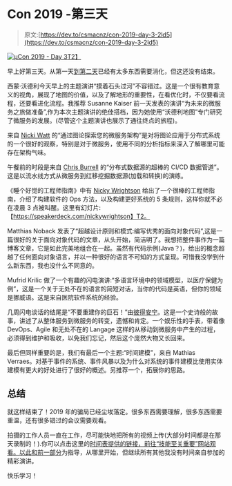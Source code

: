 # Con 2019 -第三天

> 原文:[https://dev.to/csmacnz/con-2019-day-3-2ld5](https://dev.to/csmacnz/con-2019-day-3-2ld5)

[![µCon 2019 - Day 3](../Images/8e2699a68ccafb00b0ea65a65451001a.png)T2】](https://res.cloudinary.com/practicaldev/image/fetch/s--6BV6RNX---/c_limit%2Cf_auto%2Cfl_progressive%2Cq_auto%2Cw_880/https://blog.csmac.nz/content/images/2019/05/IMG_20190531_090808-2.jpg)

早上好第三天。从第一天[到第二天](https://dev.to/csmacnz/con-2019-day-1-2-1cmb)已经有太多东西需要消化，但这还没有结束。

西蒙·沃德利今天早上的主题演讲“摸着石头过河”不容错过。这是一个很有教育意义的视角，展现了地图的价值，以及了解地形的重要性，在看优化时，不仅要看流程，还要看进化流程。我推荐 Susanne Kaiser 前一天发表的演讲“为未来的微服务之旅做准备”,作为本次主题演讲的绝佳搭档，因为她使用“沃德利地图”专门研究了微服务的发展。(尽管这个主题演讲也展示了通往终点的旅程)。

来自 [Nicki Watt](https://twitter.com/techiewatt) 的“通过图论探索您的微服务架构”是对将图论应用于分布式系统的一个很好的观察，特别是对于微服务，使用不同的分析指标来深入了解哪里可能存在架构气味。

午餐前的时段是来自 [Chris Burrell](https://twitter.com/ChrisBurrell7) 的“分布式数据源的超棒的 CI/CD 数据管道”。这是以流水线方式从微服务到红移挖掘数据源(加载和转换)的演练。

《睡个好觉的工程师指南》中有 [Nicky Wrightson](https://twitter.com/NickyWrightson) 给出了一个很棒的工程师指南，介绍了构建软件的 Ops 方法，以及构建更好系统的 5 条规则，这样你就不必在凌晨 3 点被叫醒。这里有幻灯片:【https://speakerdeck.com/nickywrightson】T2。

Matthias Noback 发表了“超越设计原则和模式:编写优秀的面向对象代码”,这是一篇很好的关于面向对象代码的文章，从头开始，简洁明了。我想把整件事作为一篇博客文章，它是如此完美地组合在一起。虽然有代码示例(Java？)，给出的概念超越了任何面向对象语言，并以一种很好的语言不可知的方式呈现。可惜我没学到什么新东西，我也没什么不同意的。

Mufrid Krilic 做了一个有趣的闪电演讲:“多语言环境中的领域模型，以医疗保健为例”，这是一个关于无处不在的语言的简短对话，当你的代码是英语，但你的领域是挪威语。这是来自医院软件系统的经验。

几周闪电谈话的结尾是“不要重建你的巨石！”由[彼得安宁](https://twitter.com/PeterAnning)。这是一个史诗般的故事，讲述了从整体服务到微服务的转变，遗憾和肯定。一个娱乐性的手表，带着像 DevOps、Agile 和无处不在的 Langage 这样的从移动到微服务中产生的过程，必须得到维护和吸收，以免我们忘记，然后这个庞然大物又长回来。

最后但同样重要的是，我们有最后一个主题:“时间建模”，来自 Mathias Verraes。对基于事件的系统、事件风暴以及为什么对系统的事件建模比使用实体建模有更大的好处进行了很好的概述。另推荐一个，拓展你的思路。

## [](#summary)总结

就这样结束了！2019 年的骗局已经尘埃落定。很多东西需要理解，很多东西需要重温，还有很多错过的会议需要观看。

拍摄的工作人员一直在工作，尽可能快地把所有的视频上传(大部分时间都是在那天录制的！).你可以点击这里的[时间表提供的链接，前往“技能至关重要”网站观看。以此和](https://skillsmatter.com/conferences/11982-con-london-2019-the-conference-on-microservices-ddd-and-software-architecture#program)[前一部分](https://dev.to/csmacnz/con-2019-day-1-2-1cmb)为指导，从哪里开始，但继续所有其他我没有时间亲自参加的精彩演讲。

快乐学习！